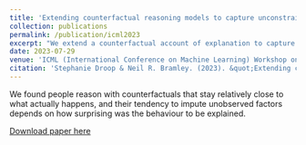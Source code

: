 ```yaml
---
title: 'Extending counterfactual reasoning models to capture unconstrained social explanations'
collection: publications
permalink: /publication/icml2023
excerpt: "We extend a counterfactual account of explanation to capture how people generate free explanations for someone's behaviour across a set of scenarios."
date: 2023-07-29
venue: 'ICML (International Conference on Machine Learning) Workshop on Counterfactuals in Minds and Machines, Honolulu 2023'
citation: 'Stephanie Droop & Neil R. Bramley. (2023). &quot;Extending counterfactual reasoning models to capture unconstrained social explanations.&quot; <i>Proceedings of ICML (International Conference on Machine Learning) Workshop on Counterfactuals in Minds and Machines, Honolulu 2023</i>.'
---
```


We found people reason with counterfactuals that stay relatively close to what actually happens, and their tendency to impute unobserved factors depends on how surprising was the behaviour to be explained.

[Download paper here](http://stephaniedroop.github.io/files/counterfactual_icml_2023.pdf)
